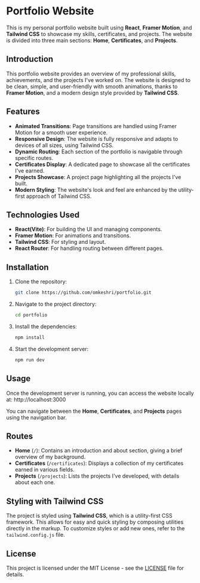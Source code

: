 # Portfolio Website

This is my personal portfolio website built using **React**, **Framer Motion**, and **Tailwind CSS** to showcase my skills, certificates, and projects. The website is divided into three main sections: **Home**, **Certificates**, and **Projects**.

## Introduction

This portfolio website provides an overview of my professional skills, achievements, and the projects I've worked on. The website is designed to be clean, simple, and user-friendly with smooth animations, thanks to **Framer Motion**, and a modern design style provided by **Tailwind CSS**.

## Features
- **Animated Transitions**: Page transitions are handled using Framer Motion for a smooth user experience.
- **Responsive Design**: The website is fully responsive and adapts to devices of all sizes, using Tailwind CSS.
- **Dynamic Routing**: Each section of the portfolio is navigable through specific routes.
- **Certificates Display**: A dedicated page to showcase all the certificates I've earned.
- **Projects Showcase**: A project page highlighting all the projects I've built.
- **Modern Styling**: The website's look and feel are enhanced by the utility-first approach of Tailwind CSS.

## Technologies Used
- **React(Vite)**: For building the UI and managing components.
- **Framer Motion**: For animations and transitions.
- **Tailwind CSS**: For styling and layout.
- **React Router**: For handling routing between different pages.

## Installation

1. Clone the repository:
    ```bash
    git clone https://github.com/omkeshri/portfolio.git
    ```

2. Navigate to the project directory:
    ```bash
    cd portfolio
    ```

3. Install the dependencies:
    ```bash
    npm install
    ```

4. Start the development server:
    ```bash
    npm run dev
    ```

## Usage

Once the development server is running, you can access the website locally at: http://localhost:3000


You can navigate between the **Home**, **Certificates**, and **Projects** pages using the navigation bar.

## Routes

- **Home** (`/`): Contains an introduction and about section, giving a brief overview of my background.
- **Certificates** (`/certificates`): Displays a collection of my certificates earned in various fields.
- **Projects** (`/projects`): Lists the projects I've developed, with details about each one.

## Styling with Tailwind CSS

The project is styled using **Tailwind CSS**, which is a utility-first CSS framework. This allows for easy and quick styling by composing utilities directly in the markup. To customize styles or add new ones, refer to the `tailwind.config.js` file.

## License

This project is licensed under the MIT License - see the [LICENSE](LICENSE) file for details.

